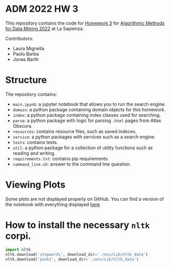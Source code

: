 # ADM 2022 HW 3
This repository contains the code for [Homework 3](https://github.com/lucamaiano/ADM/tree/master/2022/Homework_3) 
for [Algorithmic Methods for Data Mining 2022](http://aris.me/index.php/data-mining-ds-2022) at La Sapienza.

Contributors:
* Laura Mignella
* Paolo Barba
* Jonas Barth

# Structure
The repository contains:

* `main.ipynb`: a jupyter notebook that allows you to run the search engine.
* `domain`: a python package containing domain objects for this homework.
* `index`: a python package containing index classes used for searching.
* `parse`: a python package with logic for parsing `.html` pages from Atlas Obscura.
* `resources`: contains resource files, such as saved indeces.
* `service`: a python packages with services such as a search engine.
* `tests`: contains tests.
* `util`: a python package for a collection of utility functions such as reading and writing.
* `requirements.txt`: contains pip requirements.
* `command_line.sh`: answer to the command line question.

# Viewing Plots
Some plots are not displayed properly on GitHub. You can find a version of the notebook with everything displayed
[here](https://nbviewer.org/github/jonasbarth/adm-2022-hw-3/blob/main/main.ipynb).

# How to install the necessary `nltk` corpi.
```python
import nltk
nltk.download('stopwords', download_dir='./env/Lib/nltk_data')
nltk.download('punkt', download_dir='./env/Lib/nltk_data')
```
